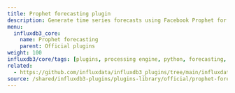 ```yaml
---
title: Prophet forecasting plugin
description: Generate time series forecasts using Facebook Prophet for predictive analytics.
menu:
  influxdb3_core:
    name: Prophet forecasting
    parent: Official plugins
weight: 100
influxdb3/core/tags: [plugins, processing engine, python, forecasting, prophet, machine-learning]
related:
  - https://github.com/influxdata/influxdb3_plugins/tree/main/influxdata/prophet_forecasting, Prophet forecasting plugin on GitHub
source: /shared/influxdb3-plugins/plugins-library/official/prophet-forecasting.md
---
```


<!-- //SOURCE - content/shared/influxdb3-plugins/plugins-library/official/prophet-forecasting.md -->